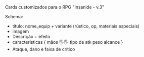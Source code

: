 Cards customizados para o RPG "Insanide - v.3"

Schema:

- título: nome_equip + variante (rústico, op, materiais especiais)
- imagem
- Descrição + efeito
- caracteristicas {
  mãos 🖐️🖐️
  tipo de atk
  peso
  alcance
  }
- Ataque, dano e faixa de crítico
